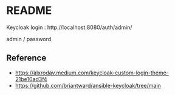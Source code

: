 # README


Keycloak login : http://localhost:8080/auth/admin/

admin / password


## Reference

* https://alxrodav.medium.com/keycloak-custom-login-theme-21be10ad3f4
* https://github.com/briantward/ansible-keycloak/tree/main